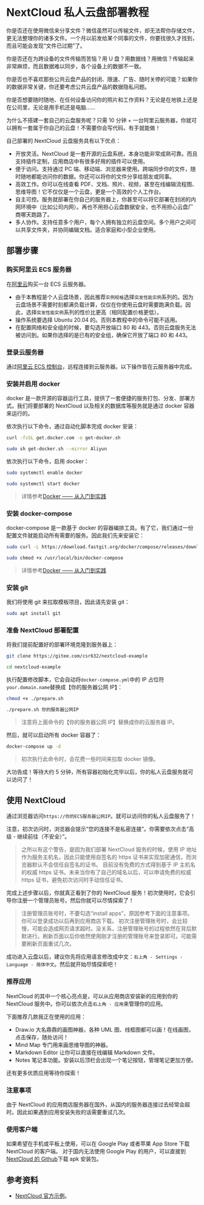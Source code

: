 # NextCloud 私人云盘部署教程

你是否还在使用微信来分享文件？微信虽然可以传输文件，却无法帮你存储文件，更无法整理你的诸多文件。一个月以前发给某个同事的文件，你要找很久才找到，而且可能会发现“文件已过期”了。

你是否还在为跨设备的文件传输而苦恼？用 U 盘？用数据线？用微信？传输起来非常麻烦，而且数据难以同步，各个设备上的数据不一致。

你是否也不喜欢那些公共云盘产品的封闭、限速、广告、随时关停的可能？如果你的数据非常关键，你还要考虑公共云盘产品的数据隐私问题。

你是否想要随时随地、在任何设备访问你的照片和工作资料？无论是在地铁上还是在公司里，无论是用手机还是电脑……

为什么不搭建一套自己的云盘服务呢？只需 10 分钟 + 一台阿里云服务器，你就可以拥有一套属于你自己的云盘！不需要你会写代码，有手就能做！

自己部署的 NextCloud 云盘服务具有以下优点：

- 开放灵活。NextCloud 是一套开源的云盘系统，本身功能非常成熟可靠。而且支持插件定制，应用商店中有很多好用的插件可以使用。
- 便于访问。支持通过 PC 端、移动端、浏览器来使用。跨端同步你的文件，随时随地都能访问你的数据。你还可以将你的文件分享给朋友或同事。
- 高效工作。你可以在线查看 PDF、文档、照片、视频，甚至在线编辑流程图、思维导图！它不仅仅是一个云盘，更是一个高效的个人工作台。
- 自主可控。服务就部署在你自己的服务器上，你甚至可以将它部署在封闭的内网环境中（比如公司内网）。再也不用担心云盘数据安全，也不用担心云盘厂商哪天跑路了。
- 多人协作。支持任意多个用户，每个人拥有独立的云盘空间。多个用户之间可以共享文件夹，并协同编辑文档。适合家庭和小型企业使用。

## 部署步骤

### 购买阿里云 ECS 服务器

在[阿里云](https://ecs.console.aliyun.com/)购买一台 ECS 云服务器。

- 由于本教程是个人云盘场景，因此推荐`实例规格`选择`突发性能实例`系列的。因为云盘场景不需要时刻都满负载计算，仅仅在你使用云盘时需要跑满负载。因此，选择`突发性能实例`系列的性价比更高（相同配置价格更低）。
- 操作系统要选择 Ubuntu 20.04 的。否则本教程中的命令可能不适用。
- 在配置网络和安全组的时候，要勾选开放端口 80 和 443。否则云盘服务无法被访问到。如果你选择的是已有的安全组，确保它开放了端口 80 和 443。

### 登录云服务器

通过[阿里云 ECS 控制台](https://ecs.console.aliyun.com/)，远程连接到云服务器。以下操作皆在云服务器中完成。

### 安装并启用 docker

docker 是一款开源的容器运行工具，提供了一套便捷的服务打包、分发、部署方式。我们将要部署的 NextCloud 以及相关的数据库等服务就是通过 docker 容器来运行的。

依次执行以下命令，通过自动化脚本完成 docker 安装：

```sh
curl -fsSL get.docker.com -o get-docker.sh

sudo sh get-docker.sh --mirror Aliyun
```

依次执行以下命令，启用 docker：

```sh
sudo systemctl enable docker

sudo systemctl start docker
```

> 详情参考[Docker —— 从入门到实践](https://yeasy.gitbook.io/docker_practice/install/ubuntu)

### 安装 docker-compose

docker-compose 是一款基于 docker 的容器编排工具。有了它，我们通过一份配置文件就能启动所有需要的服务。因此我们先来安装它：

```sh
sudo curl -L https://download.fastgit.org/docker/compose/releases/download/1.27.4/docker-compose-`uname -s`-`uname -m` > /usr/local/bin/docker-compose

sudo chmod +x /usr/local/bin/docker-compose
```

> 详情参考[Docker —— 从入门到实践](https://yeasy.gitbook.io/docker_practice/compose/install)

### 安装 git

我们将使用 git 来拉取模板项目，因此请先安装 git：

```sh
sudo apt install git
```

### 准备 NextCloud 部署配置

将我们提前配置好的部署环境克隆到服务器上：

```sh
git clone https://gitee.com/csr632/nextcloud-example

cd nextcloud-example
```

执行配置修改脚本，它会自动将`docker-compose.yml`中的 IP 占位符`your.domain.name`替换成【你的服务器公网 IP】：

```sh
chmod +x ./prepare.sh

./prepare.sh 你的服务器公网IP
```

> 注意将上面命令的【你的服务器公网 IP】替换成你的云服务器 IP。

然后，就可以启动所有 docker 容器了：

```sh
docker-compose up -d
```

> 初次执行此命令时，会花费一些时间来拉取 docker 镜像。

大功告成！等待大约 5 分钟，所有容器初始化完毕以后，你的私人云盘服务就可以访问了！

## 使用 NextCloud

通过浏览器访问`https://你的ECS服务器公网IP`。就可以访问你的私人云盘服务了！

注意，初次访问时，浏览器会提示“您的连接不是私密连接”。你需要依次点击“高级 - 继续前往（不安全）”。

> 之所以有这个警告，是因为我们部署 NextCloud 服务的时候，使用 IP 地址作为服务主机名，因此只能使用自签名的 https 证书来实现加密通信，而浏览器默认不会信任自签名的证书。
> 目前没有免费的方式得到基于 IP 主机名的权威 https 证书。未来当你有了自己的域名以后，可以申请免费的权威 https 证书，避免初次访问时手动信任证书。

完成上述步骤以后，你就真正看到了你的 NextCloud 服务！初次使用时，它会引导你注册一个管理员账号。然后你就可以尽情探索了！

> 注册管理员账号时，不要勾选“install apps”，原因参考下面的注意事项。你可以登录成功以后再到应用商店下载。
> 初次注册管理账号时，会比较慢，可能会造成网页请求超时。没关系，注册管理账号的过程依然在背后默默进行。刷新页面以后你依然使用刚才注册的管理账号来登录即可。可能需要刷新页面重试几次。

成功进入云盘以后，建议你先将应用语言修改成中文：`右上角 - Settings - Language - 简体中文`。然后就开始尽情探索吧！

### 推荐应用

NextCloud 的其中一个核心亮点是，可以从应用商店安装新的应用到你的 NextCloud 服务中。你可以依次点击`右上角 - 应用`来管理你的应用。

下面推荐几款我正在使用的应用：

- Draw.io 大名鼎鼎的画图神器，各种 UML 图、线框图都可以画！在线画图，点击保存，随处访问！
- Mind Map 专门用来画思维导图的神器。
- Markdown Editor 让你可以直接在线编辑 Markdown 文件。
- Notes 笔记本功能。安装以后顶栏会出现一个笔记按钮，管理笔记更加方便。

还有更多优质应用等待你探索！

### 注意事项

由于 NextCloud 的应用商店服务器在国外，从国内的服务器连接过去经常会超时。因此如果遇到应用安装失败的话需要重试几次。

### 使用客户端

如果希望在手机或平板上使用，可以在 Google Play 或者苹果 App Store 下载 NextCloud 的客户端。
对于国内无法使用 Google Play 的用户，可以直接到[NextCloud 的 Github](https://github.com/nextcloud/android/releases)下载 apk 安装包。

## 参考资料

- [NextCloud 官方示例](https://github.com/nextcloud/docker/tree/master/.examples/docker-compose/with-nginx-proxy/mariadb/apache)。
